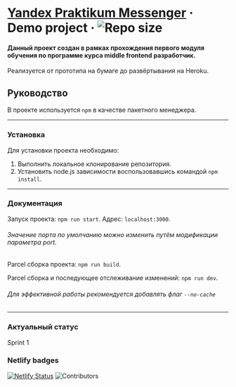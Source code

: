# [Yandex Praktikum Messenger](https://github.com/OnexDev/middle.messenger.praktikum.yandex) &middot; Demo project &middot; ![Repo size](https://img.shields.io/github/repo-size/onexdev/middle.messenger.praktikum.yandex)

#### Данный проект создан в рамках прохождения первого модуля обучения по программе курса middle frontend разработчик.
Реализуется от прототипа на бумаге до развёртывания на Heroku. 

## Руководство
В проекте используется `npm` в качестве пакетного менеджера.
___
### Установка
Для установки проекта необходимо:
1. Выполнить локальное клонирование репозитория.
2. Установить node.js зависимости воспользовавшись командой `npm install`.
___
### Документация
Запуск проекта: `npm run start`. Адрес: `localhost:3000`.

###### Значение порта по умолчанию можно изменить путём модификации параметра port.


Parcel сборка проекта: `npm run build`.

Parcel сборка и последующее отслеживание изменений: `npm run dev`.

###### _Для эффективной работы рекомендуется добавлять флаг `--no-cache`_
___


### Актуальный статус
Sprint 1

### Netlify badges
[![Netlify Status](https://api.netlify.com/api/v1/badges/840fe653-3cee-4c38-99e6-56f885282e0f/deploy-status)](https://app.netlify.com/sites/pritornyi-msg/deploys)
![Contributors](https://img.shields.io/website?label=netlify&url=https%3A%2F%2Fpritornyi-msg.netlify.app%2F)



